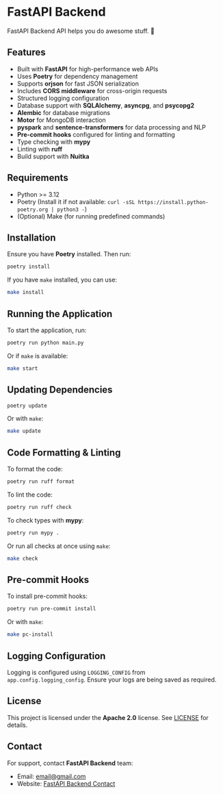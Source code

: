 # FastAPI Backend

FastAPI Backend API helps you do awesome stuff. 🚀

## Features

- Built with **FastAPI** for high-performance web APIs
- Uses **Poetry** for dependency management
- Supports **orjson** for fast JSON serialization
- Includes **CORS middleware** for cross-origin requests
- Structured logging configuration
- Database support with **SQLAlchemy**, **asyncpg**, and **psycopg2**
- **Alembic** for database migrations
- **Motor** for MongoDB interaction
- **pyspark** and **sentence-transformers** for data processing and NLP
- **Pre-commit hooks** configured for linting and formatting
- Type checking with **mypy**
- Linting with **ruff**
- Build support with **Nuitka**

## Requirements

- Python >= 3.12
- Poetry (Install it if not available: `curl -sSL https://install.python-poetry.org | python3 -`)
- (Optional) Make (for running predefined commands)

## Installation

Ensure you have **Poetry** installed. Then run:

```sh
poetry install
```

If you have `make` installed, you can use:

```sh
make install
```

## Running the Application

To start the application, run:

```sh
poetry run python main.py
```

Or if `make` is available:

```sh
make start
```

## Updating Dependencies

```sh
poetry update
```

Or with `make`:

```sh
make update
```

## Code Formatting & Linting

To format the code:

```sh
poetry run ruff format
```

To lint the code:

```sh
poetry run ruff check
```

To check types with **mypy**:

```sh
poetry run mypy .
```

Or run all checks at once using `make`:

```sh
make check
```

## Pre-commit Hooks

To install pre-commit hooks:

```sh
poetry run pre-commit install
```

Or with `make`:

```sh
make pc-install
```

## Logging Configuration

Logging is configured using `LOGGING_CONFIG` from `app.config.logging_config`. Ensure your logs are being saved as required.

## License

This project is licensed under the **Apache 2.0** license. See [LICENSE](https://www.apache.org/licenses/LICENSE-2.0.html) for details.

## Contact

For support, contact **FastAPI Backend** team:
- Email: [email@gmail.com](mailto:email@gmail.com)
- Website: [FastAPI Backend Contact](http://x-force.example.com/contact/)

